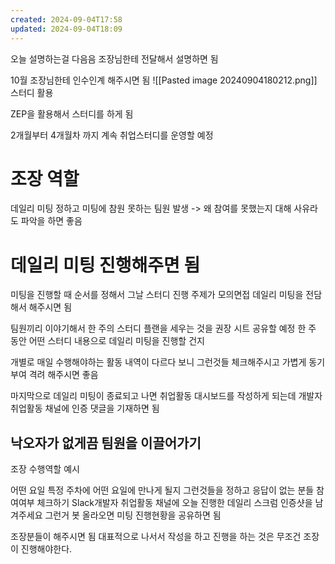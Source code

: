 ```yaml
---
created: 2024-09-04T17:58
updated: 2024-09-04T18:09
---
```

오늘 설명하는걸 다음음 조장님한테 전달해서 설명하면 됨

10월 조장님한테 인수인계 해주시면 됨
![[Pasted image 20240904180212.png]]
스터디 활용

ZEP을 활용해서 스터디를 하게 됨

2개월부터 4개월차 까지 계속 취업스터디를 운영할 예정

# 조장 역할
데일리 미팅 정하고 
미팅에 참원 못하는 팀원 발생 -> 왜 참여를 못했는지 대해 사유라도 파악을 하면 좋음

# 데일리 미팅 진행해주면 됨
미팅을 진행할 때 순서를 정해서 그날 스터디 진행 주제가 모의면접 데일리 미팅을 전담해서 해주시면 됨

팀원끼리 이야기해서 한 주의 스터디 플랜을 세우는 것을 권장 시트 공유할 예정
한 주 동안 어떤 스터디 내용으로 데일리 미팅을 진행할 건지

개별로 매일 수행해야하는 활동 내역이 다르다 보니 그런것들 체크해주시고 가볍게 동기부여 격려 해주시면 좋음

마지막으로 데일리 미팅이 종료되고 나면 취업활동 대시보드를 작성하게 되는데
개발자 취업활동 채널에 인증 댓글을 기재하면 됨
## 낙오자가 없게끔 팀원을 이끌어가기
조장 수행역할 예시

어떤 요일 특정 주차에 어떤 요일에 만나게 될지 그런것들을 정하고 응답이 없는 분들 참여여부 체크하기
Slack개발자 취업활동 채널에 오늘 진행한 데일리 스크럼 인증샷을 남겨주세요 그런거 봇 올라오면 미팅 진행현황을 공유하면 됨

조장분들이 해주시면 됨
대표적으로 나서서 작성을 하고 진행을 하는 것은 무조건 조장이 진행해야한다. 








